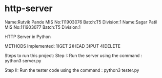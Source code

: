 # http-server

Name:Rutvik Pande  MIS No:111903076  Batch:T5  Division:1
Name:Sagar Patil  MIS No:111903077  Batch:T5  Division:1

HTTP Server in Python

METHODS Implemented:
1)GET
2)HEAD
3)PUT
4)DELETE

Steps to run this project:
Step I:
    Run the server using the command : python3 server.py

Step II:
    Run the tester code using the command : python3 tester.py
